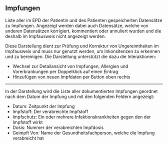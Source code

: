 <body>
  <h2>Impfungen</h2>
  <p>Liste aller im EPD der Patientin und des Patienten gespeicherten Datensätze zu Impfungen. Angezeigt werden dabei auch 
    Datensätze, welche von anderen Datensätzen korrigiert, kommentiert oder annuliert wurden und die deshalb im Impfausweis 
    nicht angezeigt werden. 
  </p>
  <p>
  Diese Darstellung dient zur Prüfung und Korrektur von Ungereimtheiten im Impfausweis und muss nur genutzt werden, um Inkonsitenzen 
  zu erkennen und zu bereinigen. Die Darstellung unterstützt die dazu die Interaktionen: 
  <ul>
    <li>Wechsel zur Detailansicht von Impfungen, Allergien und Vorerkrankungen per Doppelklick auf einen Eintrag</li>
    <li>Hinzufügen von neuen Impfdaten per Button oben rechts</li>
  </ul>
  </p>
  <hr>
  <p>In der Darstellung wird die Liste aller dokumentierten Impfungen geordnet nach dem Datum der Impfung und mit den folgenden 
  Feldern angezeigt:
    <ul>
      <li>Datum: Zeitpunkt der Impfung</li>
      <li>Impfstoff: Der verabreichte Impfstoff</li>
      <li>Impfschutz: Ein oder mehrere Infektionskrankheiten gegen den der Impfstoff wirkt</li>
      <li>Dosis: Nummer der verabreichten Impfdosis</li> 
      <li>Geimpft Von: Name der Gesundheitsfachperson, welche die Impfung verabreicht hat</li> 
    </ul>
  </p>
</body>
